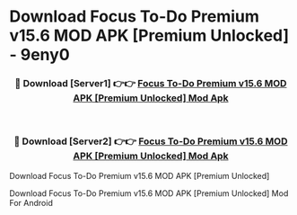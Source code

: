 # Download Focus To-Do Premium v15.6 MOD APK [Premium Unlocked] - 9eny0


<div align="center">
<h3>🔴 Download [Server1] 👉👉 <a href="https://apk-comot.site?title=Focus_To-Do_Premium_v15.6_MOD_APK_[Premium_Unlocked]">Focus To-Do Premium v15.6 MOD APK [Premium Unlocked] Mod Apk</a></h3><br>
<h3>🔴 Download [Server2] 👉👉 <a href="https://apk-comot.site?title=Focus_To-Do_Premium_v15.6_MOD_APK_[Premium_Unlocked]">Focus To-Do Premium v15.6 MOD APK [Premium Unlocked] Mod Apk</a></h3>
</div>



Download Focus To-Do Premium v15.6 MOD APK [Premium Unlocked] 

Download Focus To-Do Premium v15.6 MOD APK [Premium Unlocked] Mod For Android
